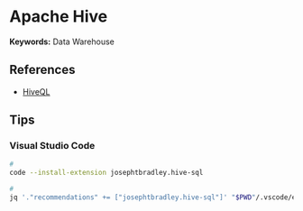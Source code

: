 # Apache Hive

**Keywords:** Data Warehouse

## References

- [HiveQL](https://cwiki.apache.org/confluence/display/Hive/LanguageManual)

<!-- ## Docker

```sh
export HADOOP_ENV_FILE=$(base64 <(cat << \EOF
HIVE_SITE_CONF_javax_jdo_option_ConnectionURL=jdbc:mysql://mysql-metastore/hivedb?createDatabaseIfNotExist=true\&amp;characterEncoding=UTF-8\&amp;useSSL=false
HIVE_SITE_CONF_javax_jdo_option_ConnectionDriverName=com.mysql.jdbc.Driver
HIVE_SITE_CONF_javax_jdo_option_ConnectionUserName=root
HIVE_SITE_CONF_javax_jdo_option_ConnectionPassword=iamroot
HIVE_SITE_CONF_datanucleus_autoCreateSchema=false
HIVE_SITE_CONF_hive_metastore_uris=thrift://hive-metastore:9083
HDFS_CONF_dfs_namenode_datanode_registration_ip___hostname___check=false

CORE_CONF_fs_defaultFS=hdfs://namenode:8020
CORE_CONF_hadoop_http_staticuser_user=root
CORE_CONF_hadoop_proxyuser_hue_hosts=*
CORE_CONF_hadoop_proxyuser_hue_groups=*

HDFS_CONF_dfs_webhdfs_enabled=true
HDFS_CONF_dfs_permissions_enabled=false

YARN_CONF_yarn_log___aggregation___enable=true
YARN_CONF_yarn_resourcemanager_recovery_enabled=true
YARN_CONF_yarn_resourcemanager_store_class=org.apache.hadoop.yarn.server.resourcemanager.recovery.FileSystemRMStateStore
YARN_CONF_yarn_resourcemanager_fs_state___store_uri=/rmstate
YARN_CONF_yarn_nodemanager_remote___app___log___dir=/app-logs
YARN_CONF_yarn_log_server_url=http://historyserver:8188/applicationhistory/logs/
YARN_CONF_yarn_timeline___service_enabled=true
YARN_CONF_yarn_timeline___service_generic___application___history_enabled=true
YARN_CONF_yarn_resourcemanager_system___metrics___publisher_enabled=true
YARN_CONF_yarn_resourcemanager_hostname=resourcemanager
YARN_CONF_yarn_timeline___service_hostname=historyserver
YARN_CONF_yarn_resourcemanager_address=resourcemanager:8032
YARN_CONF_yarn_resourcemanager_scheduler_address=resourcemanager:8030
YARN_CONF_yarn_resourcemanager_resource__tracker_address=resourcemanager:8031
EOF
))
```

  mysql-metastore:
    image: docker.io/hamletlee/hive-mysql-metastore:2.3.0
    build: hive-mysql-metastore
    environment:
      MYSQL_ROOT_PASSWORD: "iamroot"
      MYSQL_DATABASE: "hivedb"
    ports:
      - 3306:3306
    volumes:
      - mysql:/var/lib/mysql

  hive-server:
    image: docker.io/hamletlee/hive:2.3.0
    build: hive
    env_file:
      - ./hadoop-hive.env
    environment:
#      HIVE_CORE_CONF_javax_jdo_option_ConnectionURL: "jdbc:mysql://mysql-metastore/hivedb?createDatabaseIfNotExist=true&amp;characterEncoding=UTF-8&amp;useSSL=false"
      SERVICE_PRECONDITION: "hive-metastore:9083"
      HIVE_CORE_CONF_javax_jdo_option_ConnectionURL: "jdbc:mysql://mysql-metastore/hivedb?createDatabaseIfNotExist=true&characterEncoding=UTF-8&useSSL=false"
    ports:
      - "8000:8000"
      - "10000:10000"

  hive-client:
    image: docker.io/hamletlee/hive:2.3.0
    env_file:
      - ./hadoop-hive.env
    entrypoint: ["sleep","100000000"]

  hive-metastore:
    image: docker.io/hamletlee/hive:2.3.0
    env_file:
      - ./hadoop-hive.env
#    command: cat /opt/hive/conf/hive-site.xml
    command: /opt/hive/bin/hive --service metastore
    environment:
      SERVICE_PRECONDITION: "namenode:50070 datanode:50075 mysql-metastore:3306"
    ports:
      - "19083:9083" -->

## Tips

### Visual Studio Code

```sh
#
code --install-extension josephtbradley.hive-sql

#
jq '."recommendations" += ["josephtbradley.hive-sql"]' "$PWD"/.vscode/extensions.json | sponge "$PWD"/.vscode/extensions.json
```
